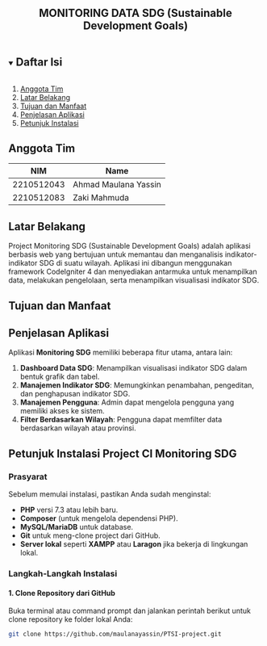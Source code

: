 <p align="center">
  <h2 align="center">
    MONITORING DATA SDG (Sustainable Development Goals)
  </h2>
</p>

<!-- Daftar Isi -->
<details open="open">
  <summary><h2 style="display: inline-block">Daftar Isi</h2></summary>
  <ol>
    <li><a href="#anggota-tim">Anggota Tim</a></li>
    <li><a href="#latar-belakang">Latar Belakang</a></li>
    <li><a href="#tujuan-dan-manfaat">Tujuan dan Manfaat</a></li>
    <li><a href="#penjelasan-aplikasi">Penjelasan Aplikasi</a></li>
    <li><a href="#petunjuk-instalasi-project-ci-monitoring-sdg">Petunjuk Instalasi</a></li> 
  </ol>
</details>

## Anggota Tim
| NIM           | Name                     |
| ------------- |--------------------------|
| 2210512043    | Ahmad Maulana Yassin     |
| 2210512083    | Zaki Mahmuda             |

<!-- Latar Belakang -->
## Latar Belakang
Project Monitoring SDG (Sustainable Development Goals) adalah aplikasi berbasis web yang bertujuan untuk memantau dan menganalisis indikator-indikator SDG di suatu wilayah. Aplikasi ini dibangun menggunakan framework CodeIgniter 4 dan menyediakan antarmuka untuk menampilkan data, melakukan pengelolaan, serta menampilkan visualisasi indikator SDG.

<!-- Tujuan dan Manfaat -->
## Tujuan dan Manfaat


<!-- Penjelasan Aplikasi -->
## Penjelasan Aplikasi

Aplikasi **Monitoring SDG** memiliki beberapa fitur utama, antara lain:
1. **Dashboard Data SDG**: Menampilkan visualisasi indikator SDG dalam bentuk grafik dan tabel.
2. **Manajemen Indikator SDG**: Memungkinkan penambahan, pengeditan, dan penghapusan indikator SDG.
3. **Manajemen Pengguna**: Admin dapat mengelola pengguna yang memiliki akses ke sistem.
4. **Filter Berdasarkan Wilayah**: Pengguna dapat memfilter data berdasarkan wilayah atau provinsi.

<!-- Petunjuk Instalasi Project CI Monitoring SDG -->
## Petunjuk Instalasi Project CI Monitoring SDG
### Prasyarat
Sebelum memulai instalasi, pastikan Anda sudah menginstal:
- **PHP** versi 7.3 atau lebih baru.
- **Composer** (untuk mengelola dependensi PHP).
- **MySQL/MariaDB** untuk database.
- **Git** untuk meng-clone project dari GitHub.
- **Server lokal** seperti **XAMPP** atau **Laragon** jika bekerja di lingkungan lokal.

### Langkah-Langkah Instalasi

#### 1. Clone Repository dari GitHub
Buka terminal atau command prompt dan jalankan perintah berikut untuk clone repository ke folder lokal Anda:

```bash
git clone https://github.com/maulanayassin/PTSI-project.git